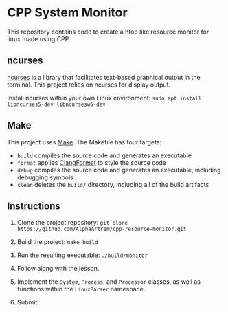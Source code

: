 #   CPP System Monitor

This repository contains code to create a htop like resource monitor for linux made using CPP.

## ncurses
[ncurses](https://www.gnu.org/software/ncurses/) is a library that facilitates text-based graphical output in the terminal. This project relies on ncurses for display output.

Install ncurses within your own Linux environment: `sudo apt install libncurses5-dev libncursesw5-dev`

## Make
This project uses [Make](https://www.gnu.org/software/make/). The Makefile has four targets:
* `build` compiles the source code and generates an executable
* `format` applies [ClangFormat](https://clang.llvm.org/docs/ClangFormat.html) to style the source code
* `debug` compiles the source code and generates an executable, including debugging symbols
* `clean` deletes the `build/` directory, including all of the build artifacts

## Instructions

1. Clone the project repository: `git clone https://github.com/AlphaArtrem/cpp-resource-monitor.git`

2. Build the project: `make build`

3. Run the resulting executable: `./build/monitor`

4. Follow along with the lesson.

5. Implement the `System`, `Process`, and `Processor` classes, as well as functions within the `LinuxParser` namespace.

6. Submit!